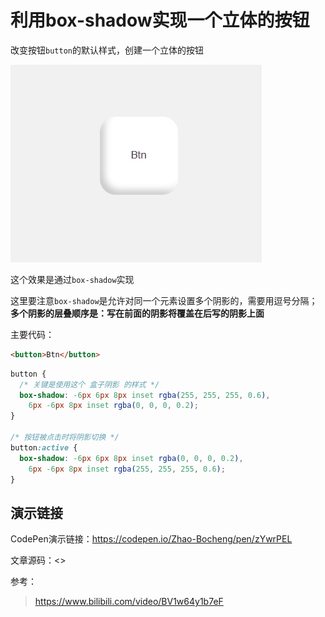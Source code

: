 # 利用box-shadow实现一个立体的按钮

改变按钮`button`的默认样式，创建一个立体的按钮

![效果图](img/finalEffect.gif "效果图")

这个效果是通过`box-shadow`实现

这里要注意`box-shadow`是允许对同一个元素设置多个阴影的，需要用逗号分隔；**多个阴影的层叠顺序是：写在前面的阴影将覆盖在后写的阴影上面**

主要代码：

```html
<button>Btn</button>
```

```css
button {
  /* 关键是使用这个 盒子阴影 的样式 */
  box-shadow: -6px 6px 8px inset rgba(255, 255, 255, 0.6),
    6px -6px 8px inset rgba(0, 0, 0, 0.2);
}

/* 按钮被点击时将阴影切换 */
button:active {
  box-shadow: -6px 6px 8px inset rgba(0, 0, 0, 0.2),
    6px -6px 8px inset rgba(255, 255, 255, 0.6);
}
```

## 演示链接

CodePen演示链接：<https://codepen.io/Zhao-Bocheng/pen/zYwrPEL>

文章源码：<>

参考：
><https://www.bilibili.com/video/BV1w64y1b7eF>
